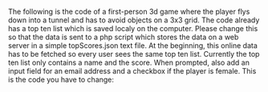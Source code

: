 The following is the code of a first-person 3d game where the player flys down into a tunnel and has to avoid objects on a 3x3 grid. 
The code already has a top ten list which is saved localy on the computer.
Please change this so that the data is sent to a php script which stores the data on a web server in a simple topScores.json text file.
At the beginning, this online data has to be fetched so every user sees the same top ten list.
Currently the top ten list only contains a name and the score. When prompted, also add an input field for an email address and a checkbox if the player is female.
This is the code you have to change:
<!DOCTYPE html>
<html>
<head>
	<meta name="viewport" content="width=device-width, initial-scale=1.0, maximum-scale=1.0, user-scalable=no">
	<title>3D Tunnel Game</title>
    <style>
        body { margin: 0; }
        canvas { display: block; }
        #hud {
            position: fixed;
            top: 10px;
            left: 10px;
            color: white;
            font-family: Arial;
            font-size: 20px;
            text-shadow: 2px 2px 4px rgba(0,0,0,0.5);
        }
        #gameOver {
            display: none;
            position: fixed;
            top: 50%;
            left: 50%;
            transform: translate(-50%, -50%);
            background: rgba(0,0,0,0.8);
            padding: 20px;
            color: white;
            text-align: center;
            border-radius: 10px;
        }

        /* Add touch grid styling */
        #touchGrid {
            position: fixed;
            top: 0;
            left: 0;
            width: 100%;
            height: 100%;
            pointer-events: none;
            display: none;
        }
        .grid-line {
            position: absolute;
            background: rgba(255, 255, 255, 0.3);
        }
        .grid-vertical {
            width: 1px;
            height: 100%;
            top: 0;
        }
        .grid-horizontal {
            height: 1px;
            width: 100%;
            left: 0;
        }

    </style>
</head>
<body>
    <div id="hud"></div>
    <div id="gameOver">
        <h2>Game Over!</h2>
        <p>Score: <span id="finalScore">0</span></p>
        <input type="text" id="playerName" placeholder="Enter your name">
        <button onclick="saveScore()">Save Score</button><br/>
		<center><table id="topten"></table>		</center>
    </div>
    <div id="touchGrid">
        <div class="grid-line grid-vertical" style="left: 33.333%"></div>
        <div class="grid-line grid-vertical" style="left: 66.666%"></div>
        <div class="grid-line grid-horizontal" style="top: 33.333%"></div>
        <div class="grid-line grid-horizontal" style="top: 66.666%"></div>
    </div>
    <script src="https://cdnjs.cloudflare.com/ajax/libs/three.js/r128/three.min.js"></script>
    <script>

		function CPos(x,y)
		{
			this.x = x;
			this.y = y;
		}
        let scene, camera, renderer;
        let playerX = 0, playerY = 0, playerZ = 0;
		let yOld = 0;
        let currentSpeed = 0.05;
        let level = 0;
        let score = 0;
        let lives = 3;
        let walls = [];
        let objectTypes = [];
        let targetObjectType = null;
        let gameActive = true;
        let topScores = JSON.parse(localStorage.getItem('topScores')) || [];

		let rLight = null;
        let gridVisible = false;

        init();
        animate();

        function init() {
            scene = new THREE.Scene();
            camera = new THREE.PerspectiveCamera(75, window.innerWidth / window.innerHeight, 0.1, 1000);
            renderer = new THREE.WebGLRenderer({ antialias: true });
            renderer.setSize(window.innerWidth, window.innerHeight);
            document.body.appendChild(renderer.domElement);

            // Lighting
            rLight = new THREE.PointLight(0xffffff, 1, 100);
            rLight.position.set(0, 0, 0);
            scene.add(rLight);

            scene.add(new THREE.AmbientLight(0x404040));

            generateLevel();
			//lives=1;handleCollision();
        }

        function generateLevel() {
			rLight.intensity = 0;

            walls.forEach(wall => scene.remove(wall.mesh));
            walls = [];
			const distance = 4
            playerZ = -distance -2;

            objectTypes = createShuffledObjectTypes();
            targetObjectType = objectTypes[8];

            // Create 8 regular walls
			let oGap = new CPos(0,0);
            for(let i = 0; i < 8; i++) {
                const zPos = 1 + i * distance;
                oGap = createWall(zPos, objectTypes[i],oGap);
            }

            // Create final wall
            createFinalWall(9*distance-1);

            currentSpeed = 0.02 + level * 0.005;
        }

        function createShuffledObjectTypes() {
            const types = [];
            const shapes = ['cube', 'pyramid', 'ball'];
            const colors = [0xff0000, 0x00ff00, 0x0000ff];
            
            shapes.forEach(shape => {
                colors.forEach(color => {
                    types.push({ shape, color });
                });
            });

            for(let i = types.length - 1; i > 0; i--) {
                const j = Math.floor(Math.random() * (i + 1));
                [types[i], types[j]] = [types[j], types[i]];
            }
            return types;
        }

        function createWall(zPos, type, oGapPrevious) 
		{
			let aGap = [];
            for(let x = -1; x <= 1; x++) 
			{
                for(let y = -1; y <= 1; y++) 
				{
					const iDx = Math.abs(oGapPrevious.x-x);
					if (iDx > 1)	continue;
					const iDy = Math.abs(oGapPrevious.y-y);
					if (iDy > 1)	continue;
					if (iDx + iDy == 0)	continue;
					aGap.push( new CPos(x,y) );
				}
			}
			let oGap =  aGap[Math.floor(Math.random() * aGap.length)];
            const gapX = oGap.x;
            const gapY = oGap.y;

            for(let x = -1; x <= 1; x++) {
                for(let y = -1; y <= 1; y++) {
                    if(x === gapX && y === oGap.y) continue;
                    
                    const mesh = createObjectMesh(type);
                    mesh.position.set(x, y, zPos);
                    scene.add(mesh);
                    walls.push({ 
                        z: zPos, 
                        gapX, 
                        gapY, 
                        mesh, 
                        type, 
                        isFinal: false 
                    });
                }
            }
			return oGap;
        }

        function createFinalWall(zPos) {
            const positions = [];
            for(let x = -1; x <= 1; x++) {
                for(let y = -1; y <= 1; y++) {
                    positions.push({ x, y });
                }
            }
            
            // Shuffle positions
            for(let i = positions.length - 1; i > 0; i--) {
                const j = Math.floor(Math.random() * (i + 1));
                [positions[i], positions[j]] = [positions[j], positions[i]];
            }

            positions.forEach((pos, i) => {
                const type = objectTypes[i];
                const mesh = createObjectMesh(type);
                mesh.position.set(pos.x, pos.y, zPos);
                scene.add(mesh);
                walls.push({
                    z: zPos,
                    x: pos.x,
                    y: pos.y,
                    mesh,
                    type,
                    isFinal: true,
                    isTarget: type === targetObjectType
                });
            });
        }

        function createObjectMesh(type) {
            let geometry;
            switch(type.shape) {
                case 'cube': 
                    geometry = new THREE.BoxGeometry(0.9, 0.9, 0.9);
                    break;
                case 'pyramid':
                    geometry = new THREE.ConeGeometry(0.45, 0.9, 4);
                    break;
                case 'ball':
                    geometry = new THREE.SphereGeometry(0.45, 32, 32);
                    break;
            }
            const material = new THREE.MeshPhongMaterial({ 
                color: type.color,
                shininess: 100 
            });
            return new THREE.Mesh(geometry, material);
        }

		function KeyDown(key)
		{
			//yOld++;
            if(key=="ArrowRight" && playerX > -1) playerX--;
            if(key=="ArrowLeft" && playerX < 1) playerX++;
            if(key=="ArrowUp" && playerY < 1) playerY++;
            if(key=="ArrowDown" && playerY > -1) playerY--;

		}

		function handleTouch(event) 
		{
			event.preventDefault();
            if (!gridVisible) {
                gridVisible = true;
                document.getElementById('touchGrid').style.display = 'block';
            }

			const touches = event.touches;
			if (touches.length > 0) {
				const touch = touches[0];
				const screenWidth = window.innerWidth;
				const screenHeight = window.innerHeight;
				
				// Calculate grid region
				const regionX = Math.floor(touch.clientX / (screenWidth / 3));
				const regionY = Math.floor(touch.clientY / (screenHeight / 3));

				// Convert to grid coordinates
				playerX = regionX === 0 ? 1 : regionX === 2 ? -1 : 0;
				playerY = regionY === 0 ? 1 : regionY === 2 ? -1 : 0;
			}
		}		

        function checkCollisions() {
			let iFinal = 0;
            walls.forEach(wall => {
                if(wall.passed || playerZ < wall.z-1) return;
                
				yOld++;
                wall.passed = true;
                if(wall.isFinal) {
                    if(wall.isTarget && Math.abs(playerX - wall.x) < 0.1 && Math.abs(playerY - wall.y) < 0.1) 
					{
                    } else 
					{
						iFinal++;
                    }
                } else {
                    if(Math.abs(playerX - wall.gapX) < 0.1 && 
                       Math.abs(playerY - wall.gapY) < 0.1) {
                        iFinal = 1;
                    } else {
                        handleCollision();
                    }
                }


            });
			if (iFinal>0)
			{
				if (iFinal == 1)
					score++;
				else if (iFinal == 9)
					handleCollision();
				else
				{
					score += 2;
					level++;
					walls.forEach(wall => scene.remove(wall.mesh));
					
					setTimeout(() => {
						generateLevel();
					}, 100);
					
				}
			}

        }

        function handleCollision() {
            lives--;
            if(lives <= 0) {
                gameActive = false;
                document.getElementById('gameOver').style.display = 'block';
                document.getElementById('finalScore').textContent = score;

				let sTopTen = "";
				topScores.forEach(o =>  {sTopTen += "<tr><td>" + o.score + "</td><td>" + o.name + "</td></tr>";});
				document.getElementById('topten').innerHTML = sTopTen;
            } else {
                generateLevel();
            }
        }

        function updateCamera() {
            camera.position.set(playerX, playerY, playerZ);
            camera.lookAt(playerX, playerY, playerZ + 5);
        }

        function updateObjects() {
            walls.forEach(wall => {
                const distance = wall.z - playerZ;
                const scale = wall.passed ? 0 : (wall.isTarget ? 0.3 : Math.min(0.9, 0.9 * (1 + 3 / Math.max(1, distance)))	);
				// 
                wall.mesh.scale.set(scale, scale, scale);
            });
        }

        function animate() {
            requestAnimationFrame(animate);
            
            if(gameActive) {
                playerZ += currentSpeed;
                updateCamera();
                updateObjects();
                checkCollisions();
				//alert(rLight.intensity);
				if (rLight.intensity < 1)	rLight.intensity += 0.005;
            }

            renderer.render(scene, camera);
            document.getElementById('hud').textContent = 
                `Score: ${score} | Lives: ${lives} | Level: ${level}`;
        }

        function saveScore() {
            const name = document.getElementById('playerName').value || 'Anonymous';
            topScores.push({ name, score });
            topScores.sort((a, b) => b.score - a.score);
            topScores = topScores.slice(0, 10);
            localStorage.setItem('topScores', JSON.stringify(topScores));
            
            gameActive = true;
            document.getElementById('gameOver').style.display = 'none';
            level = Math.max(0, level - 5);
            score = 0;
            lives = 3;
            generateLevel();
        }

        // Event listeners
        window.addEventListener('resize', () => {
            camera.aspect = window.innerWidth / window.innerHeight;
            camera.updateProjectionMatrix();
            renderer.setSize(window.innerWidth, window.innerHeight);
        });

        document.addEventListener('keydown', (e) => KeyDown(e.key));
		document.addEventListener('touchstart', handleTouch);
		document.addEventListener('touchmove', handleTouch);		

        // Update existing resize handler to maintain grid proportions
        window.addEventListener('resize', () => {
            camera.aspect = window.innerWidth / window.innerHeight;
            camera.updateProjectionMatrix();
            renderer.setSize(window.innerWidth, window.innerHeight);
        });

    </script>
</body>
</html>